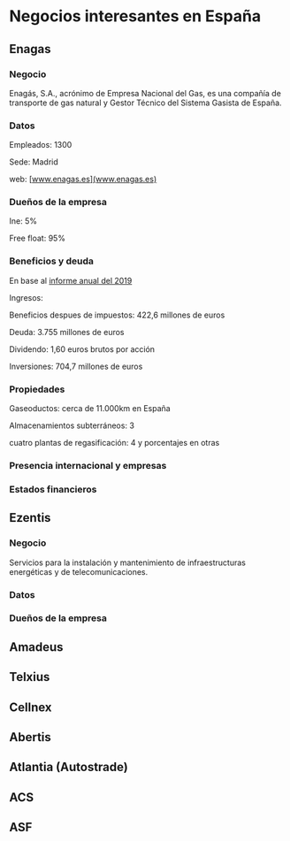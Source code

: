# Negocios interesantes en España

## Enagas

### Negocio

Enagás, S.A., acrónimo de Empresa Nacional del Gas, es una compañía de transporte de gas natural y Gestor Técnico del Sistema Gasista de España.​

### Datos

Empleados: 1300

Sede: Madrid

web: [www.enagas.es](www.enagas.es)

### Dueños de la empresa

Ine: 5%

Free float: 95%

### Beneficios y deuda

En base al [informe anual del 2019](https://www.enagas.es/stfls/ENAGAS/Relaci%C3%B3n%20con%20inversores/Documentos/Nota%20CNMV%20Resultados%202019.pdf) 

Ingresos: 

Beneficios despues de impuestos: 422,6 millones de euros

Deuda: 3.755 millones de euros

Dividendo: 1,60 euros brutos por acción

Inversiones: 704,7 millones de euros


### Propiedades

Gaseoductos: cerca de 11.000km en España

Almacenamientos subterráneos: 3

cuatro plantas de regasificación: 4 y porcentajes en otras

### Presencia internacional y empresas 



### Estados financieros

## Ezentis

### Negocio

Servicios para la instalación y mantenimiento de infraestructuras energéticas y de telecomunicaciones.

### Datos

### Dueños de la empresa

## Amadeus

## Telxius

## Cellnex

## Abertis

## Atlantia (Autostrade)

## ACS

## ASF

